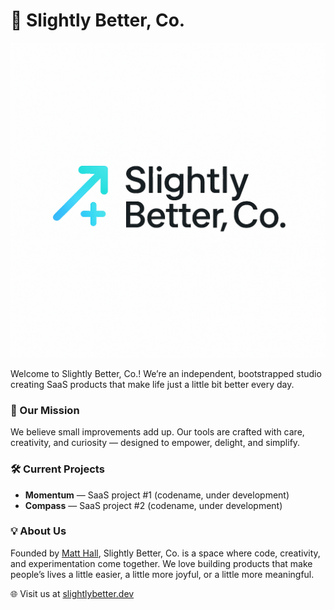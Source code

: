 # 🌟 Slightly Better, Co.

![Slightly Better, Co. Logo](./logo.png)

Welcome to Slightly Better, Co.! We’re an independent, bootstrapped studio creating SaaS products that make life just a little bit better every day.

### 🚀 Our Mission
We believe small improvements add up. Our tools are crafted with care, creativity, and curiosity — designed to empower, delight, and simplify.

### 🛠️ Current Projects
- **Momentum** — SaaS project #1 (codename, under development)
- **Compass** — SaaS project #2 (codename, under development)

### 💡 About Us
Founded by [Matt Hall](https://github.com/matthall00), Slightly Better, Co. is a space where code, creativity, and experimentation come together. We love building products that make people’s lives a little easier, a little more joyful, or a little more meaningful.

🌐 Visit us at [slightlybetter.dev](https://slightlybetter.dev)

